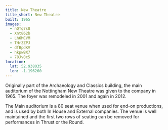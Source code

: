 ```yaml
---
title: New Theatre 
title_short: New Theatre
built: 1965
images:
  - nQTq7s8
  - Xnt862b
  - Lh6MCVM
  - THrZZPJ
  - dfBpdKV
  - hkpwBX7
  - 78Jv8c5
location:
  lat: 52.938035
  lon: -1.196260
---
```


Originally part of the Archaeology and Classics building, the main auditorium of the Nottingham New Theatre was given to the company in 1965. The foyer was remodeled in 2001 and again in 2012.

The Main auditorium is a 80 seat venue when used for end-on productions, and is used by both In House and External companies. The venue is well maintained and the first two rows of seating can be removed for performances in Thrust or the Round.

